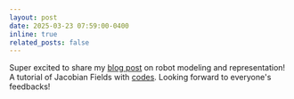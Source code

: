 ```yaml
---
layout: post
date: 2025-03-23 07:59:00-0400
inline: true
related_posts: false
---
```


Super excited to share my [blog post](https://sizhe-li.github.io/blog/2025/jacobian-fields-tutorial/) on robot modeling and representation! A tutorial of Jacobian Fields with [codes](https://github.com/sizhe-li/neural-jacobian-field/tree/main). Looking forward to everyone's feedbacks!

